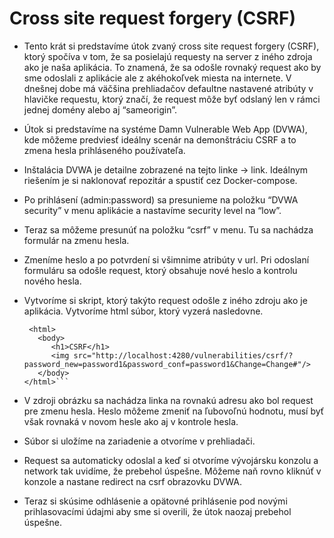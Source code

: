 # Cross site request forgery (CSRF)

- Tento krát si predstavíme útok zvaný cross site request forgery (CSRF), ktorý spočíva v tom, že sa posielajú requesty na server z iného zdroja ako je naša aplikácia. To znamená,
  že sa odošle rovnaký request ako by sme odoslali z aplikácie ale z akéhokoľvek miesta na internete. V dnešnej dobe má väčšina prehliadačov defaultne nastavené atribúty v hlavičke
  requestu, ktorý značí, že request môže byť odslaný len v rámci jednej domény alebo aj “sameorigin”.

- Útok si predstavíme na systéme Damn Vulnerable Web App (DVWA), kde môžeme predviesť ideálny scenár na demonštráciu CSRF a to zmena hesla prihláseného používateľa.

- Inštalácia DVWA je detailne zobrazené na tejto linke -> link. Ideálnym riešením je si naklonovať repozitár a spustiť cez Docker-compose.

- Po prihlásení (admin:password) sa presunieme na položku “DVWA security” v menu aplikácie a nastavíme security level na “low”.

- Teraz sa môžeme presunúť na položku “csrf” v menu. Tu sa nachádza formulár na zmenu hesla.

- Zmeníme heslo a po potvrdení si všimnime atribúty v url. Pri odoslaní formuláru sa odošle request, ktorý obsahuje nové heslo a kontrolu nového hesla.

- Vytvoríme si skript, ktorý takýto request odošle z iného zdroju ako je aplikácia. Vytvoríme html súbor, ktorý vyzerá nasledovne. 
   ```
    <html>
      <body>
         <h1>CSRF</h1>
         <img src="http://localhost:4280/vulnerabilities/csrf/?password_new=password1&password_conf=password1&Change=Change#"/>
      </body>
   </html>```
  
- V zdroji obrázku sa nachádza linka na rovnakú adresu ako bol request pre zmenu hesla. Heslo môžeme zmeniť na ľubovoľnú hodnotu, musí byť však rovnaká v novom hesle ako aj v kontrole hesla.

- Súbor si uložíme na zariadenie a otvoríme v prehliadači.

- Request sa automaticky odoslal a keď si otvoríme vývojársku konzolu a network tak uvidíme, že prebehol úspešne. Môžeme naň rovno kliknúť v konzole a nastane redirect na csrf obrazovku DVWA.

- Teraz si skúsime odhlásenie a opätovné prihlásenie pod novými prihlasovacími údajmi aby sme si overili, že útok naozaj prebehol úspešne.